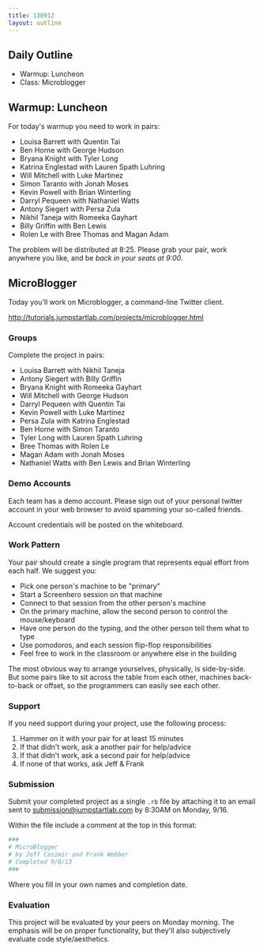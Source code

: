 ```yaml
---
title: 130912
layout: outline
---
```


## Daily Outline

* Warmup: Luncheon
* Class: Microblogger

## Warmup: Luncheon

For today's warmup you need to work in pairs:

* Louisa Barrett with Quentin Tai
* Ben Horne with George Hudson
* Bryana Knight with Tyler Long
* Katrina Englestad with Lauren Spath Luhring
* Will Mitchell with Luke Martinez
* Simon Taranto with Jonah Moses
* Kevin Powell with Brian Winterling
* Darryl Pequeen with Nathaniel Watts
* Antony Siegert with Persa Zula
* Nikhil Taneja with Romeeka Gayhart
* Billy Griffin with Ben Lewis
* Rolen Le with Bree Thomas and Magan Adam

The problem will be distributed at 8:25. Please grab your pair, work anywhere you like, and be *back in your seats at 9:00*.

## MicroBlogger

Today you'll work on Microblogger, a command-line Twitter client.

http://tutorials.jumpstartlab.com/projects/microblogger.html

### Groups

Complete the project in pairs:

* Louisa Barrett with Nikhil Taneja
* Antony Siegert with Billy Griffin
* Bryana Knight with Romeeka Gayhart
* Will Mitchell with George Hudson
* Darryl Pequeen with Quentin Tai
* Kevin Powell with Luke Martinez
* Persa Zula with Katrina Englestad
* Ben Horne with Simon Taranto
* Tyler Long with Lauren Spath Luhring
* Bree Thomas with Rolen Le
* Magan Adam with Jonah Moses
* Nathaniel Watts with Ben Lewis and Brian Winterling

### Demo Accounts

Each team has a demo account. Please sign out of your personal twitter account in your web browser to avoid spamming your so-called friends.

Account credentials will be posted on the whiteboard.

### Work Pattern

Your pair should create a single program that represents equal effort from each half. We suggest you:

* Pick one person's machine to be "primary"
* Start a Screenhero session on that machine
* Connect to that session from the other person's machine
* On the primary machine, allow the second person to control the mouse/keyboard
* Have one person do the typing, and the other person tell them what to type
* Use pomodoros, and each session flip-flop responsibilities
* Feel free to work in the classroom or anywhere else in the building

The most obvious way to arrange yourselves, physically, is side-by-side. But some pairs like to sit across the table from each other, machines back-to-back or offset, so the programmers can easily see each other.

### Support

If you need support during your project, use the following process:

1. Hammer on it with your pair for at least 15 minutes
2. If that didn't work, ask a another pair for help/advice
3. If that didn't work, ask a second pair for help/advice
4. If none of that works, ask Jeff & Frank

### Submission

Submit your completed project as a single `.rb` file by attaching it to an email sent to submission@jumpstartlab.com by 8:30AM on Monday, 9/16.

Within the file include a comment at the top in this format:

```ruby
###
# MicroBlogger
# by Jeff Casimir and Frank Webber
# Completed 9/8/13
###
```

Where you fill in your own names and completion date.

### Evaluation

This project will be evaluated by your peers on Monday morning. The emphasis will be on proper functionality, but they'll also subjectively evaluate code style/aesthetics.
